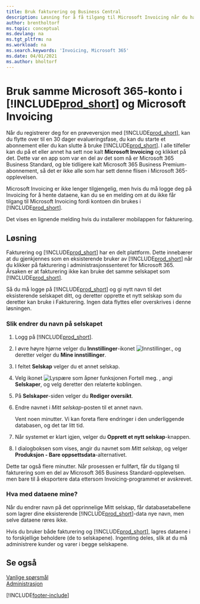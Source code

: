 ```yaml
---
title: Bruk fakturering og Business Central
description: Løsning for å få tilgang til Microsoft Invoicing når du har registrert deg for Dynamics 365 Business Central.
author: brentholtorf
ms.topic: conceptual
ms.devlang: na
ms.tgt_pltfrm: na
ms.workload: na
ms.search.keywords: 'Invoicing, Microsoft 365'
ms.date: 04/01/2021
ms.author: bholtorf
---
```

# <a name="use-the-same-microsoft-365-account-in--and-microsoft-invoicing"></a><a name="use-the-same-microsoft-365-account-in--and-microsoft-invoicing"></a><a name="use-the-same-microsoft-365-account-in--and-microsoft-invoicing"></a>Bruk samme Microsoft 365-konto i [!INCLUDE[prod_short](includes/prod_long.md)] og Microsoft Invoicing
Når du registrerer deg for en prøveversjon med [!INCLUDE[prod_short](includes/prod_short.md)], kan du flytte over til en 30 dager evalueringsfase, du kan du starte et abonnement eller du kan slutte å bruke [!INCLUDE[prod_short](includes/prod_short.md)]. I alle tilfeller kan du på et eller annet ha sett noe kalt **Microsoft Invoicing** og klikket på det. Dette var en app som var en del av det som nå er Microsoft 365 Business Standard, og ble tidligere kalt Microsoft 365 Business Premium-abonnement, så det er ikke alle som har sett denne flisen i Microsoft 365-opplevelsen.  

Microsoft Invoicing er ikke lenger tilgjengelig, men hvis du må logge deg på Invoicing for å hente dataene, kan du se en melding om at du ikke får tilgang til Microsoft Invoicing fordi kontoen din brukes i [!INCLUDE[prod_short](includes/prod_short.md)].  

Det vises en lignende melding hvis du installerer mobilappen for fakturering.  

## <a name="workaround"></a><a name="workaround"></a><a name="workaround"></a>Løsning
Fakturering og [!INCLUDE[prod_short](includes/prod_short.md)] har en delt plattform. Dette innebærer at du gjenkjennes som en eksisterende bruker av [!INCLUDE[prod_short](includes/prod_short.md)] når du klikker på fakturering i administrasjonssenteret for Microsoft 365. Årsaken er at fakturering ikke kan bruke det samme selskapet som [!INCLUDE[prod_short](includes/prod_short.md)].  

Så du må logge på [!INCLUDE[prod_short](includes/prod_short.md)] og gi nytt navn til det eksisterende selskapet ditt, og deretter opprette et nytt selskap som du deretter kan bruke i Fakturering. Ingen data flyttes eller overskrives i denne løsningen.

### <a name="to-rename-your-company"></a><a name="to-rename-your-company"></a><a name="to-rename-your-company"></a>Slik endrer du navn på selskapet
1. Logg på [!INCLUDE[prod_short](includes/prod_short.md)].
2. I øvre høyre hjørne velger du **Innstillinger**-ikonet ![Innstillinger.](media/ui-experience/settings_icon_small.png "Innstillinger-ikon for rollesenter"), og deretter velger du **Mine innstillinger**.
3. I feltet **Selskap** velger du et annet selskap.
4. Velg ikonet ![Lyspære som åpner funksjonen Fortell meg.](media/ui-search/search_small.png "Fortell hva du vil gjøre") , angi **Selskaper**, og velg deretter den relaterte koblingen.  
5. På **Selskaper**-siden velger du **Rediger oversikt**.  
6. Endre navnet i *Mitt selskap*-posten til et annet navn.  

    Vent noen minutter. Vi kan foreta flere endringer i den underliggende databasen, og det tar litt tid.
7.  Når systemet er klart igjen, velger du **Opprett et nytt selskap**-knappen.  
8.  I dialogboksen som vises, angir du navnet som *Mitt selskap*, og velger **Produksjon - Bare oppsettsdata**-alternativet.  

Dette tar også flere minutter. Når prosessen er fullført, får du tilgang til fakturering som en del av Microsoft 365 Business Standard-opplevelsen. men bare til å eksportere data ettersom Invoicing-programmet er avskrevet.  

### <a name="what-about-my-data"></a><a name="what-about-my-data"></a><a name="what-about-my-data"></a>Hva med dataene mine?
Når du endrer navn på det opprinnelige Mitt selskap, får databasetabellene som lagrer dine eksisterende [!INCLUDE[prod_short](includes/prod_short.md)]-data nye navn, men selve dataene røres ikke.  

Hvis du bruker både fakturering og [!INCLUDE[prod_short](includes/prod_short.md)], lagres dataene i to forskjellige beholdere (de to selskapene). Ingenting deles, slik at du må administrere kunder og varer i begge selskapene.  

## <a name="see-also"></a><a name="see-also"></a><a name="see-also"></a>Se også
[Vanlige spørsmål](across-faq.yml)  
[Administrasjon](admin-setup-and-administration.md)  


[!INCLUDE[footer-include](includes/footer-banner.md)]
